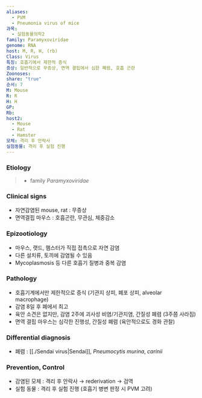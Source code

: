 ```yaml
---
aliases:
  - PVM
  - Pneumonia virus of mice
과목:
  - 실험동물의학2
family: Paramyxoviridae
genome: RNA
host: M, R, H, (rb)
Class: Virus
특징: 호흡기에서 제한적 증식
증상: 일반적으로 무증상, 면역 결핍에서 심한 폐렴, 호흡 곤란
Zoonoses: 
share: "true"
순서: 7
M: Mouse
R: R
H: H
GP: 
Rb: 
host2:
  - Mouse
  - Rat
  - Hamster
모체: 격리 후 안락사
실험동물: 격리 후 실험 진행
---
```

### Etiology
> - family *Paramyxoviridae*

### Clinical signs
- 자연감염된 mouse, rat : 무증상
- 면역결핍 마우스 : 호흡곤란, 무관심, 체중감소
### Epizootiology
- 마우스, 랫드, 햄스터가 직접 접촉으로 자연 감염
- 다른 설치류, 토끼에 감염될 수 있음
- Mycoplasmosis 등 다른 호흡기 질병과 중복 감염
### Pathology
- 호흡기계에서만 제한적으로 증식 (기관지 상피, 폐포 상피, alveolar macrophage)
 - 감염 8일 후 폐에서 최고
 - 육안 소견은 없지만, 감염 2주에 괴사성 비염/기관지염, 간질성 폐렴 (3주쯤 사라짐)
 - 면역 결핍 마우스는 심각한 진행성, 간질성 폐렴 (육안적으로도 경화 관찰)

### Differential diagnosis
- 폐렴 : [[./Sendai virus|Sendai]], *Pneumocytis murina*, *carinii*
### Prevention, Control
- 감염된 모체 : 격리 후 안락사 → rederivation → 검역
- 실험 동물 : 격리 후 실험 진행 (호흡기 병변 판정 시 PVM 고려)